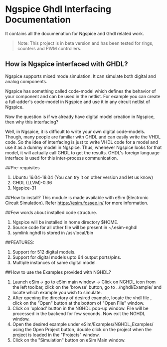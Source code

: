 Ngspice Ghdl Interfacing Documentation 
====

It contains all the documenation for Ngspice and Ghdl related work.

> Note: This project is in beta version and has been tested for rings, counters and PWM controllers.


## How is Ngspice interfaced with GHDL?
Ngspice supports mixed mode simulation. It can simulate both digital and analog components.

Ngspice has something called code-model which defines the behavior of your component and can be used in the netlist. For example you can create a full-adder's code-model in Ngspice and use it in any circuit netlist of Ngspice.

Now the question is if we already have digital model creation in Ngspice, then why this interfacing?

Well, in Ngspice, it is difficult to write your own digital code-models. Though, many people are familiar with GHDL and can easily write the VHDL code. So the idea of interfacing is just to write VHDL code for a model and use it as a dummy model in Ngspice. Thus, whenever Ngspice looks for that model, it will actually call GHDL to get the results. GHDL's foreign language interface is used for this inter-process communication.


##Pre-requisites
1. Ubuntu 16.04-18.04 (You can try it on other version and let us know)
2. GHDL (LLVM)-0.36
3. Ngspice-31

##How to install? This module is made available with eSim (Electronic Circuit Simulation). Refer https://esim.fossee.in/ for more information.


##Few words about installed code structure.
1. Ngspice will be installed in home directory $HOME.
2. Source code for all other file will be present in ~/.esim-nghdl
3. symlink nghdl is stored in /usr/local/bin


##FEATURES:
1. Support for 512 digital models.
2. Support for digital models upto 64 output ports/pins.
3. Multiple instances of same digital model.


##How to use the Examples provided with NGHDL?
1. Launch eSim-> go to eSim main window -> Click on NGHDL icon from the left toolbar, click on the 'browse' button, go to ../nghdl/Example/ and locate which example you wish to simulate.
2. After opening the directory of desired example, locate the vhdl file , click on the "Open" button at the bottom of "Open File" window.
3. Click on 'upload' button in the NGHDL pop-up window. File will be processed in the backend for few seconds. Now exit the NGHDL window.
4. Open the desired example under eSim/Examples/NGHDL_Examples/ using the Open Project button, double click on the project when the project is loaded in the "Projects" window.
5. Click on the "Simulation" button on eSim Main window.

